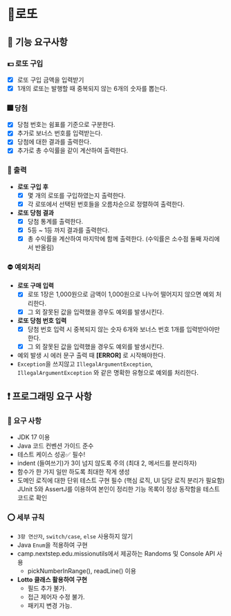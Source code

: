 # 🎱로또
## 📎 기능 요구사항

### 💵 로또 구입
- [x] 로또 구입 금액을 입력받기
- [x] 1개의 로또는 발행할 때 중복되지 않는 6개의 숫자를 뽑는다.

### 🎆 당첨
- [x] 당첨 번호는 쉼표를 기준으로 구분한다.
- [x] 추가로 보너스 번호를 입력받는다.
- [x] 당첨에 대한 결과를 출력한다.
- [x] 추가로 총 수익률을 같이 계산하여 출력한다.

### 📃 출력
- **로또 구입 후**
  - [x] 몇 개의 로또를 구입하였는지 출력한다.
  - [x] 각 로또에서 선택된 번호들을 오름차순으로 정렬하여 출력한다.
- **로또 당첨 결과**
  - [x] 당첨 통계를 출력한다.
  - [x] 5등 ~ 1등 까지 결과를 출력한다.
  - [x] 총 수익률을 계산하여 마지막에 함께 출력한다. (수익률은 소수점 둘째 자리에서 반올림)

### ⛔ 예외처리 
- **로또 구매 입력**
  - [x] 로또 1장은 1,000원으로 금액이 1,000원으로 나누어 떨어지지 않으면 예외 처리한다.
  - [x] 그 외 잘못된 값을 입력했을 경우도 예외를 발생시킨다.
- **로또 당첨 번호 입력**
  - [x] 당첨 번호 입력 시 중복되지 않는 숫자 6개와 보너스 번호 1개를 입력받아야만 한다.
  - [x] 그 외 잘못된 값을 입력했을 경우도 예외를 발생시킨다.
- 예외 발생 시 에러 문구 출력 때 **[ERROR]** 로 시작해야한다.
- ``Exception``을 쓰지않고 ``IllegalArgumentException``, ``IllegalArgumentException`` 와 같은 명확한 유형으로 예외를 처리한다.

## ❗ 프로그래밍 요구 사항
### 🛑 요구 사항
- JDK 17 이용
- Java 코드 컨벤션 가이드 준수
- 테스트 케이스 성공✅ 필수!
- indent (들여쓰기)가 3이 넘지 않도록 주의 (최대 2, 메서드를 분리하자)
- 함수가 한 가지 일만 하도록 최대한 작게 생성
- 도메인 로직에 대한 단위 테스트 구현 필수 (핵심 로직, UI 담당 로직 분리가 필요함)
JUnit 5와 AssertJ를 이용하여 본인이 정리한 기능 목록이 정상 동작함을 테스트 코드로 확인

### ⭕ 세부 규칙
- ``3항 연산자``, ``switch/case``, ``else`` 사용하지 않기
- Java ``Enum``을 적용하여 구현
- camp.nextstep.edu.missionutils에서 제공하는 Randoms 및 Console API 사용
    - pickNumberInRange(), readLine() 이용
- **Lotto 클래스 활용하여 구현**
  - 필드 추가 불가.
  - 접근 제어자 수정 불가.
  - 패키지 변경 가능.
